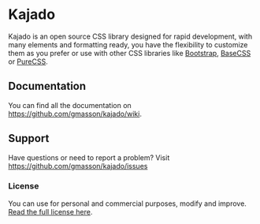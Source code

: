 # Kajado
Kajado is an open source CSS library designed for rapid development, with many elements and formatting ready, you have the flexibility to customize them as you prefer or use with other CSS libraries like [Bootstrap](https://getbootstrap.com/), [BaseCSS](https://github.com/gmasson/BaseCSS) or [PureCSS](https://purecss.io/).

## Documentation
You can find all the documentation on <https://github.com/gmasson/kajado/wiki>.

## Support
Have questions or need to report a problem? Visit <https://github.com/gmasson/kajado/issues>

### License
You can use for personal and commercial purposes, modify and improve. [Read the full license here](https://github.com/gmasson/kajado/kajado/blob/master/LICENSE).